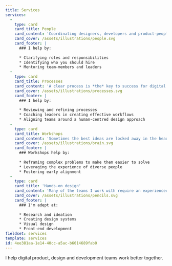 ```yaml
---
title: Services
services:
  -
    type: card
    card_title: People
    card_content: 'Coordinating designers, developers and product-people into effective teams is often challenging. I''ve led numerous teams, and I know how to get the best from people.'
    card_cover: /assets/illustrations/people.svg
    card_footer: |
      ### I help by:
      
      * Clarifying roles and responsibilities
      * Identifying who you should hire
      * Mentoring team-members and leaders
  -
    type: card
    card_title: Processes
    card_content: 'A clear process is *the* key to success for digital teams. I''ve spent countless hours refining procedures to create brilliant products.'
    card_cover: /assets/illustrations/processes.svg
    card_footer: |
      ### I help by:
      
      * Reviewing and refining processes
      * Coaching leaders in creating effective workflows
      * Aligning teams around a human-centred design approach
  -
    type: card
    card_title: Workshops
    card_content: 'Sometimes the best ideas are locked away in the head of the most unexpected people. I''m experienced in running workshops that draw-out creativity.'
    card_cover: /assets/illustrations/brain.svg
    card_footer: |
      ### Workshops help by:
      
      * Reframing complex problems to make them easier to solve
      * Leveraging the experience of diverse people
      * Fostering early alignment
  -
    type: card
    card_title: 'Hands-on design'
    card_content: 'Many of the teams I work with require an experienced pair of hands to accelerate their output. I can help with the day-to-day responsibilities of design and development.'
    card_cover: /assets/illustrations/pencils.svg
    card_footer: |
      ### I'm adept at:
      
      * Research and ideation
      * Creating design systems
      * Visual design
      * Front-end development
fieldset: services
template: services
id: 4ee381aa-1e14-40cc-a5ac-b6014689fab0
---
```

I help digital product, design and development teams work better together.
